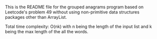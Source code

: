 This is the README file for the grouped anagrams program based on Leetcode's problem 49 without using non-primitive data structures packages other than ArrayList. 

Total time complexity: O(nk) with n being the length of the input list and k being the max length of the all the words.
